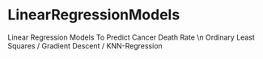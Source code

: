 # LinearRegressionModels
Linear Regression Models To Predict Cancer Death Rate \n
Ordinary Least Squares / Gradient Descent / KNN-Regression
